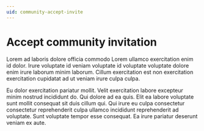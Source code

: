 ```yaml
---
uid: community-accept-invite
---
```


# Accept community invitation

Lorem ad laboris dolore officia commodo Lorem ullamco exercitation enim id dolor. Irure voluptate id veniam voluptate id voluptate voluptate dolore enim irure laborum minim laborum. Cillum exercitation est non exercitation exercitation cupidatat ad ut veniam irure culpa culpa.

Eu dolor exercitation pariatur mollit. Velit exercitation labore excepteur minim nostrud incididunt do. Qui dolore ad ea quis. Elit ea labore voluptate sunt mollit consequat sit duis cillum qui. Qui irure eu culpa consectetur consectetur reprehenderit culpa ullamco incididunt reprehenderit ad voluptate. Sunt voluptate tempor esse consequat. Ea irure pariatur deserunt veniam ex aute.